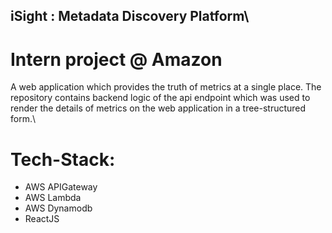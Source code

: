 ## iSight : Metadata Discovery Platform\
# Intern project @ Amazon
A web application which provides the truth of metrics at a single place. The repository contains backend logic of the api endpoint which was used to render the details of metrics on the web application in a tree-structured form.\
# Tech-Stack:
- AWS APIGateway
- AWS Lambda
- AWS Dynamodb
- ReactJS
